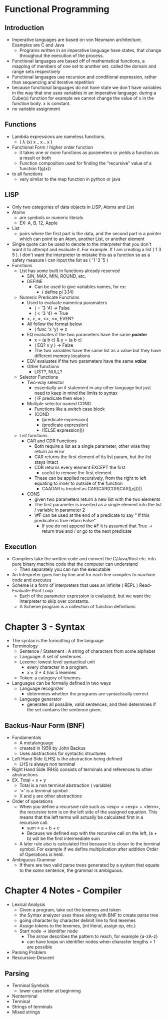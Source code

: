 # Functional Programming

## Introduction

- Imperative languages are based on von Neumann architecture. Examples are C and Java
  - Programs written in an imperative language have states, that change throughout the execution of the process.
- Functional languages are based off of mathematical functions, a mapping of members of one set to another set. called the domain and range sets respectively
- Functional languages use recursion and conditional expression, rather than sequencing and iterative repetition
- because functional languages do not have state we don't have variables in the way that one uses variables in an imperative language. during a Cube(x) function for example we cannot change the value of x in the function body. x is constant.
- no variable assignment

## Functions

- Lambda expressions are nameless functions.
  - ( λ (x) x _ x _ x )
- Functional Form / higher order function
  - it takes one or more functions as parameters or yields a function as a result or both
  - Function composition used for finding the "recursive" value of a function f(g(x))
- to all functions
  - very similar to the map function in python or java

## LISP

- Only two categories of data objects in LISP, Atoms and List
- Atoms
  - are symbols or numeric literals
  - EX: A, B, 12, Apple
- List
  - pairs where the first part is the data, and the second part is a pointer which can point to an Atom, another List, or another element
- Single quote can be used to denote to the interpreter that you don't want it to attempt and evaluate it. For example. If I am creating a list ( 1 3 5 ). I don't want the interpreter to mistake this as a function so as a safety measure I can input the list as ( '1 '3 '5 )
- Functions
  - List has some built in functions already reserved
    - SIN, MAX, MIN, ROUND, etc.
    - DEFINE
      - Can be used to give variables names, for ex:
        - ( define pi 3.14)
  - Numeric Predicate Functions
    - Used to evaluate numerica paramaters
      - ( = '3 '4) -> False
      - ( < '3 '4) -> True
    - <, >, =, <>, <=, EVEN?
    - All follow the format below
      - ( func 'x 'y) -> z
    - EQ evaluates if the two parameters have the same **_pointer_**
      - x = (a b c) & y = (a b c)
      - ( EQ? x y ) -> False
      - The two variables have the same list as a value but they have different memory locations
    - EQV evaluates if the two parameters have the same **_value_**
    - Other functions
      - LIST?, NULL?
  - Selector Functions
    - Two-way selector
      - essentially an if statement in any other language but just need to keep in mind the limits to syntax
      - ( IF predicate then else )
    - Multiple selector named COND
      - Functions like a switch case block
      - (COND
        - (predicate expression)
        - (predicate expression)
        - (\[ELSE expression]))
  - List functions
    - CAR and CDR Functions
      - Both require a list as a single parameter, other wise they return an error
      - CAR returns the first element of its list param, but the list stays intact
      - CDR returns every element EXCEPT the first
        - useful to remove the first element
      - These can be applied recursively, from the right to left equating to inner to outside of the function
        - CAADAR is treated as CAR(CAR(CDR(CAR(\[x]))))
    - CONS
      - given two parameters return a new list with the two elements
      - The first parameter is inserted as a single element into the list / variable in parameter 2
      - \\#F can be used at the end of a predicate to say " If this predicate is true return False"
        - If you do not append the \#F it is assumed that True -> return true and / or go to the next predicate

## Execution

- Compilers take the written code and convert the C/Java/Rust etc. into pure binary machine code that the computer can understand
  - Then separately you can run the executable
- An Interpreter goes line by line and for each line compiles to machine code and executes
- Scheme is a form of interpreters that uses an infinite ( REPL ) Read-Evaluate-Print Loop
  - Each of the parameter expression is evaluated, but we want the interpreter to skip over constants.
  - A Scheme program is a collection of function definitions

# Chapter 3 - Syntax

- The syntax is the formatting of the language
- Terminology
  - Sentence / Statement : A string of characters from some alphabet
  - Language: A set of sentences
  - Lexeme: lowest level syntactical unit
    - every character in a program.
    - x = 3 \* 4 has 5 lexemes
  - Token: a category of lexemes
- Languages can be formally defined in two ways
  - Language recognizer
    - determines whether the programs are syntactically correct
  - Language generator
    - generates all possible, valid sentences, and then determines if the set contains the sentence given.

## Backus-Naur Form (BNF)

- Fundamentals
  - A metalanguage
  - created in 1959 by John Backus
  - Uses abstractions for syntactic structures
- Left Hand Side (LHS) is the abstraction being defined
  - LHS is always non terminal
- Right Hand Side (RHS) consists of terminals and references to other abstractions
- EX. Total = x + y
  - Total is a non terminal abstraction ( variable)
  - '=' is a terminal symbol
  - X and y are other abstractions
- Order of operations
  - When you define a recursive rule such as \<exp> = \<exp> + \<term>, the recursive term is on the left side of the assigned equation. This means that the left terms will actually be calculated first in a recursive call.
    - sum = a + b + c
    - Because we defined exp with the recursive call on the left, (a + b) will be the first intermediate sum
  - A later rule also is calculated first because it is closer to the terminal symbol. For example if we define multiplication after addition Order of Operations is held.
- Ambiguous Grammar
  - If there are two valid parse trees generated by a system that equate to the _same_ sentence, the grammar is ambiguous.

# Chapter 4 Notes - Compiler

- Lexical Analysis
  - Given a program, take out the lexemes and token
  - the Syntax analyzer uses these along with BNF to create parse tree
  - going character by character delimit line to find lexemes
  - Assign tokens to the lexemes, (int literal, assign op, etc.)
  - Start node -> identifier node
    - The arrow describes the pattern to reach, for example {a-zA-z}
    - can have loops on identifier nodes when character lengths > 1 are possible
- Parsing Problem
- Rescursive-Descent

## Parsing

- Terminal Symbols
  - lower case letter at beginning
- Nonterminal
- Terminal
- Strings of terminals
- Mixed strings
